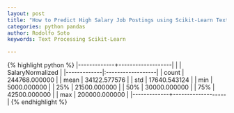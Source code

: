 ```yaml
---
layout: post
title: "How to Predict High Salary Job Postings using Scikit-Learn Text Processing"
categories: python pandas
author: Rodolfo Soto
keywords: Text Processing Scikit-Learn

---
```

{% highlight python %}
	|-------------+-------------------|
	|	      |	SalaryNormalized  |
	|-------------|:------------------|
	|	count |	244768.000000     |
	|	mean  |	34122.577576      |
	|	std   |	17640.543124      |
	|	min   |	5000.000000       |
	|	25%   |	21500.000000      |
	|	50%   |	30000.000000      |
	|	75%   |	42500.000000      |
	|	max   |	200000.000000     |
	|-------------+-------------------|
{% endhighlight %}

